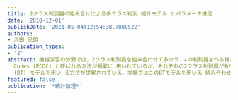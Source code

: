 ```yaml
---
title: 2クラス判別器の組み合せによる多クラス判別 統計モデル とパラメータ推定
date: '2010-12-01'
publishDate: '2021-05-04T12:54:38.788852Z'
authors:
- 池田 思朗
publication_types:
- '2'
abstract: 機械学習の分野では，2クラス判別器を組み合わせて多クラ スの判別器を作る様々な試みがなされている．Error Correcting Output
  Codes (ECOC) と呼ばれる方法が頻繁に 用いれているが，それぞれの2クラス判別器が軟判定を返す 場合には ECOC の他にもBradley-Terry
  (BT) モデルを用い る方法が提案されている．本稿ではこのBTモデルを用いる 組み合わせ法を統計モデルとして考え，既存の方法の改善 法のひとつを示す．
featured: false
publication: '*統計数理*'
---
```

